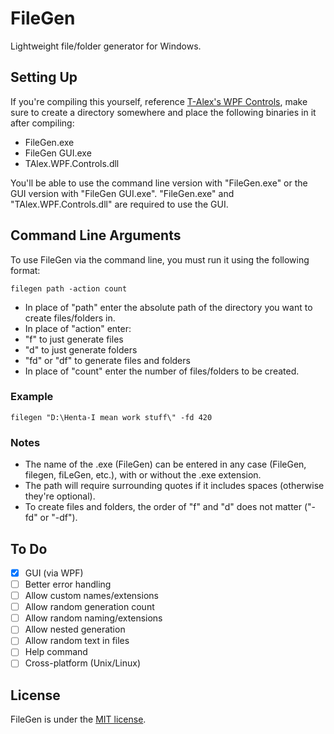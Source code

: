 # FileGen
Lightweight file/folder generator for Windows.

## Setting Up
If you're compiling this yourself, reference [T-Alex's WPF Controls](https://github.com/T-Alex/WPFControls), make sure to create a directory somewhere and place the following binaries in it after compiling:
- FileGen.exe
- FileGen GUI.exe
- TAlex.WPF.Controls.dll

You'll be able to use the command line version with "FileGen.exe" or the GUI version with "FileGen GUI.exe".
"FileGen.exe" and "TAlex.WPF.Controls.dll" are required to use the GUI.

## Command Line Arguments
To use FileGen via the command line, you must run it using the following format:
```
filegen path -action count
```
- In place of "path" enter the absolute path of the directory you want to create files/folders in.
- In place of "action" enter:
 - "f" to just generate files
 - "d" to just generate folders
 - "fd" or "df" to generate files and folders
- In place of "count" enter the number of files/folders to be created.

### Example
```
filegen "D:\Henta-I mean work stuff\" -fd 420
```

### Notes
- The name of the .exe (FileGen) can be entered in any case (FileGen, filegen, fiLeGen, etc.), with or without the .exe extension.
- The path will require surrounding quotes if it includes spaces (otherwise they're optional).
- To create files and folders, the order of "f" and "d" does not matter ("-fd" or "-df").

## To Do
- [x] GUI (via WPF)
- [ ] Better error handling
- [ ] Allow custom names/extensions
- [ ] Allow random generation count
- [ ] Allow random naming/extensions
- [ ] Allow nested generation
- [ ] Allow random text in files
- [ ] Help command
- [ ] Cross-platform (Unix/Linux)

## License
FileGen is under the [MIT license](LICENSE).
